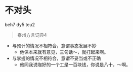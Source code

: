 # 不对头
beh7 dy5 teu2
> 泰州方言词典4
- 与预计的情况不相符合，意谓事态发展不妙
  - 他俫本来就有意见，三句话～，就打起来啊。
- 与掌握的情况不相符合，意谓不妥当或不正确
  - 他同我说咖好的一个工是一百块钱，你说是八十，～啊。
